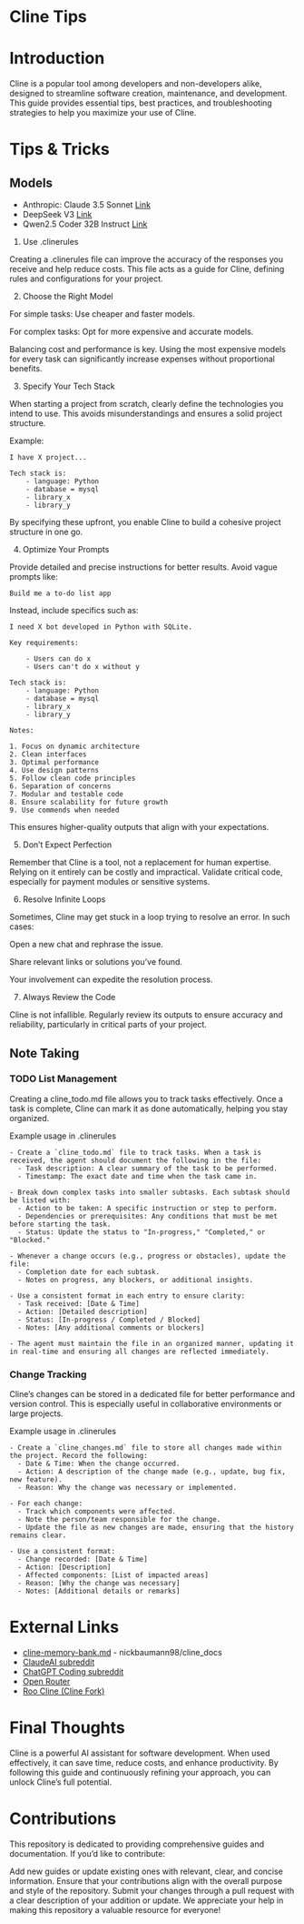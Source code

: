 # Cline Tips

# Introduction

Cline is a popular tool among developers and non-developers alike, designed to streamline software creation, maintenance, and development. This guide provides essential tips, best practices, and troubleshooting strategies to help you maximize your use of Cline.

# Tips & Tricks

## Models
- Anthropic: Claude 3.5 Sonnet [Link](https://openrouter.ai/anthropic/claude-3.5-sonnet)
- DeepSeek V3 [Link](https://openrouter.ai/deepseek/deepseek-chat)
- Qwen2.5 Coder 32B Instruct [Link](https://openrouter.ai/qwen/qwen-2.5-coder-32b-instruct)

1. Use .clinerules

Creating a .clinerules file can improve the accuracy of the responses you receive and help reduce costs. This file acts as a guide for Cline, defining rules and configurations for your project.

2. Choose the Right Model

For simple tasks: Use cheaper and faster models.

For complex tasks: Opt for more expensive and accurate models.

Balancing cost and performance is key. Using the most expensive models for every task can significantly increase expenses without proportional benefits.

3. Specify Your Tech Stack

When starting a project from scratch, clearly define the technologies you intend to use. This avoids misunderstandings and ensures a solid project structure.

Example:

```
I have X project...

Tech stack is:
    - language: Python
    - database = mysql
    - library_x
    - library_y
```


By specifying these upfront, you enable Cline to build a cohesive project structure in one go.

4. Optimize Your Prompts

Provide detailed and precise instructions for better results. Avoid vague prompts like:

```
Build me a to-do list app
```

Instead, include specifics such as:

```
I need X bot developed in Python with SQLite. 

Key requirements:

    - Users can do x
    - Users can't do x without y 

Tech stack is:
    - language: Python
    - database = mysql
    - library_x
    - library_y

Notes:

1. Focus on dynamic architecture
2. Clean interfaces
3. Optimal performance
4. Use design patterns
5. Follow clean code principles
6. Separation of concerns
7. Modular and testable code
8. Ensure scalability for future growth
9. Use commends when needed

```



This ensures higher-quality outputs that align with your expectations.

5. Don’t Expect Perfection

Remember that Cline is a tool, not a replacement for human expertise. Relying on it entirely can be costly and impractical. Validate critical code, especially for payment modules or sensitive systems.

6. Resolve Infinite Loops

Sometimes, Cline may get stuck in a loop trying to resolve an error. In such cases:

Open a new chat and rephrase the issue.

Share relevant links or solutions you’ve found.

Your involvement can expedite the resolution process.

7. Always Review the Code

Cline is not infallible. Regularly review its outputs to ensure accuracy and reliability, particularly in critical parts of your project.


## Note Taking

### TODO List Management

Creating a cline_todo.md file allows you to track tasks effectively. Once a task is complete, Cline can mark it as done automatically, helping you stay organized.


Example usage in .clinerules

```
- Create a `cline_todo.md` file to track tasks. When a task is received, the agent should document the following in the file:
  - Task description: A clear summary of the task to be performed.
  - Timestamp: The exact date and time when the task came in.
  
- Break down complex tasks into smaller subtasks. Each subtask should be listed with:
  - Action to be taken: A specific instruction or step to perform.
  - Dependencies or prerequisites: Any conditions that must be met before starting the task.
  - Status: Update the status to "In-progress," "Completed," or "Blocked."

- Whenever a change occurs (e.g., progress or obstacles), update the file:
  - Completion date for each subtask.
  - Notes on progress, any blockers, or additional insights.

- Use a consistent format in each entry to ensure clarity:
  - Task received: [Date & Time]
  - Action: [Detailed description]
  - Status: [In-progress / Completed / Blocked]
  - Notes: [Any additional comments or blockers]

- The agent must maintain the file in an organized manner, updating it in real-time and ensuring all changes are reflected immediately.
```

### Change Tracking

Cline’s changes can be stored in a dedicated file for better performance and version control. This is especially useful in collaborative environments or large projects.

Example usage in .clinerules
```
- Create a `cline_changes.md` file to store all changes made within the project. Record the following:
  - Date & Time: When the change occurred.
  - Action: A description of the change made (e.g., update, bug fix, new feature).
  - Reason: Why the change was necessary or implemented.
  
- For each change:
  - Track which components were affected.
  - Note the person/team responsible for the change.
  - Update the file as new changes are made, ensuring that the history remains clear.

- Use a consistent format:
  - Change recorded: [Date & Time]
  - Action: [Description]
  - Affected components: [List of impacted areas]
  - Reason: [Why the change was necessary]
  - Notes: [Additional details or remarks]
```


# External Links

- [cline-memory-bank.md](https://github.com/nickbaumann98/cline_docs/blob/main/prompting/custom%20instructions%20library/cline-memory-bank.md) - nickbaumann98/cline_docs  
- [ClaudeAI subreddit](https://www.reddit.com/r/ClaudeAI/)  
- [ChatGPT Coding subreddit](https://www.reddit.com/r/ChatGPTCoding/)
- [Open Router](https://openrouter.ai/)
- [Roo Cline (Cline Fork)](https://github.com/RooVetGit/Roo-Cline)

# Final Thoughts

Cline is a powerful AI assistant for software development. When used effectively, it can save time, reduce costs, and enhance productivity. By following this guide and continuously refining your approach, you can unlock Cline’s full potential.

# Contributions
This repository is dedicated to providing comprehensive guides and documentation. If you’d like to contribute:

Add new guides or update existing ones with relevant, clear, and concise information.
Ensure that your contributions align with the overall purpose and style of the repository.
Submit your changes through a pull request with a clear description of your addition or update.
We appreciate your help in making this repository a valuable resource for everyone!
